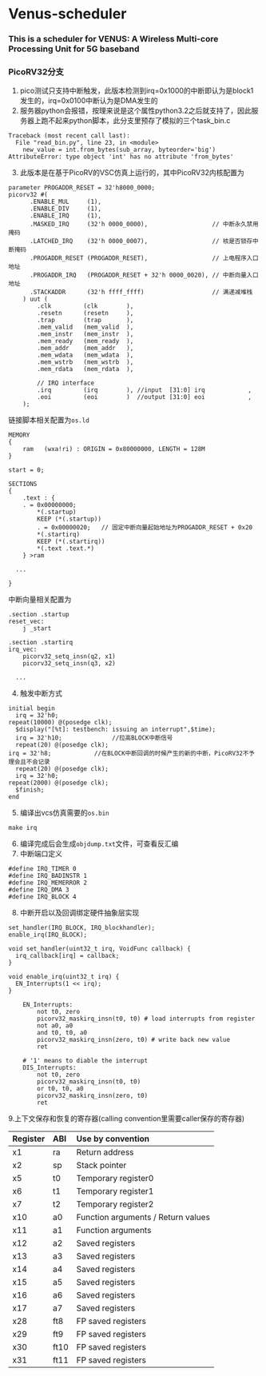 # Venus-scheduler
###  This is a scheduler for VENUS: A Wireless Multi-core Processing Unit for 5G baseband

### PicoRV32分支
1. pico测试只支持中断触发，此版本检测到irq=0x1000的中断即认为是block1发生的，irq=0x0100中断认为是DMA发生的
2. 服务器python会报错，按理来说是这个属性python3.2之后就支持了，因此服务器上跑不起来python脚本，此分支里预存了模拟的三个task_bin.c
```
Traceback (most recent call last):
  File "read_bin.py", line 23, in <module>
    new_value = int.from_bytes(sub_array, byteorder='big')
AttributeError: type object 'int' has no attribute 'from_bytes'
```
3. 此版本是在基于PicoRV的VSC仿真上运行的，其中PicoRV32内核配置为
```
parameter PROGADDR_RESET = 32'h8000_0000;
picorv32 #(
      .ENABLE_MUL     (1),
      .ENABLE_DIV     (1),
      .ENABLE_IRQ     (1),
      .MASKED_IRQ     (32'h 0000_0000),                  // 中断永久禁用掩码
      .LATCHED_IRQ    (32'h 0000_0007),                  // 核是否锁存中断掩码
      .PROGADDR_RESET (PROGADDR_RESET),                  // 上电程序入口地址
      .PROGADDR_IRQ   (PROGADDR_RESET + 32'h 0000_0020), // 中断向量入口地址
      .STACKADDR      (32'h ffff_ffff)                   // 满递减堆栈
	) uut (
		.clk         (clk        ),
		.resetn      (resetn     ),
		.trap        (trap       ),
		.mem_valid   (mem_valid  ),
		.mem_instr   (mem_instr  ),
		.mem_ready   (mem_ready  ),
		.mem_addr    (mem_addr   ),
		.mem_wdata   (mem_wdata  ),
		.mem_wstrb   (mem_wstrb  ),
		.mem_rdata   (mem_rdata  ),

		// IRQ interface
		.irq         (irq        ), //input  [31:0] irq            ,
		.eoi         (eoi        )  //output [31:0] eoi            ,
	);
  ```
  链接脚本相关配置为`os.ld`
```
MEMORY
{
	ram   (wxa!ri) : ORIGIN = 0x80000000, LENGTH = 128M
}

start = 0;

SECTIONS
{
	.text : {
    . = 0x00000000;
		*(.startup)
		KEEP (*(.startup))
		. = 0x00000020;   // 固定中断向量起始地址为PROGADDR_RESET + 0x20
		*(.startirq)
		KEEP (*(.startirq))
		*(.text .text.*)
	} >ram

  ...

}
```
中断向量相关配置为
```
.section .startup
reset_vec:
	j _start

.section .startirq
irq_vec:
	picorv32_setq_insn(q2, x1)
	picorv32_setq_insn(q3, x2)

  ...
```
  4. 触发中断方式
  ```
initial begin
	irq = 32'h0;
  repeat(10000) @(posedge clk);
	$display("[%t]: testbench: issuing an interrupt",$time);
	irq = 32'h10;     		   //拉高BLOCK中断信号
	repeat(20) @(posedge clk);
  irq = 32'h8;            //在BLOCK中断回调的时候产生的新的中断，PicoRV32不予理会且不会记录
	repeat(20) @(posedge clk);
	irq = 32'h0;
  repeat(2000) @(posedge clk);
	$finish;
end
```
5. 编译出vcs仿真需要的`os.bin`
```
make irq
```
6. 编译完成后会生成`objdump.txt`文件，可查看反汇编
7. 中断端口定义
```
#define IRQ_TIMER 0
#define IRQ_BADINSTR 1
#define IRQ_MEMERROR 2
#define IRQ_DMA 3
#define IRQ_BLOCK 4
```
8. 中断开启以及回调绑定硬件抽象层实现
```
set_handler(IRQ_BLOCK, IRQ_blockhandler);
enable_irq(IRQ_BLOCK);
```
```
void set_handler(uint32_t irq, VoidFunc callback) {
  irq_callback[irq] = callback;
}

void enable_irq(uint32_t irq) {
  EN_Interrupts(1 << irq);
}
```
```
	EN_Interrupts:
		not t0, zero
		picorv32_maskirq_insn(t0, t0) # load interrupts from register
		not a0, a0
		and t0, t0, a0
		picorv32_maskirq_insn(zero, t0) # write back new value
		ret

	# '1' means to diable the interrupt
	DIS_Interrupts:
		not t0, zero
		picorv32_maskirq_insn(t0, t0)
		or t0, t0, a0
		picorv32_maskirq_insn(zero, t0)
		ret
```
9.上下文保存和恢复的寄存器(calling convention里需要caller保存的寄存器)

| Register | ABI  | Use by convention                  |
| :------- | :--- | :--------------------------------- |
| x1       | ra   | Return address                     |
| x2       | sp   | Stack pointer                      |
| x5       | t0   | Temporary register0                |
| x6       | t1   | Temporary register1                |
| x7       | t2   | Temporary register2                |
| x10      | a0   | Function arguments / Return values |
| x11      | a1   | Function arguments                 |
| x12      | a2   | Saved registers                    |
| x13      | a3   | Saved registers                    |
| x14      | a4   | Saved registers                    |
| x15      | a5   | Saved registers                    |
| x16      | a6   | Saved registers                    |
| x17      | a7   | Saved registers                    |
| x28      | ft8  | FP saved registers                 |
| x29      | ft9  | FP saved registers                 |
| x30      | ft10 | FP saved registers                 |
| x31      | ft11 | FP saved registers                 |
